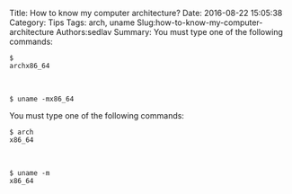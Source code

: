 Title: How to know my computer architecture?
Date: 2016-08-22 15:05:38
Category: Tips
Tags: arch, uname
Slug:how-to-know-my-computer-architecture
Authors:sedlav
Summary: You must type one of the following commands:<pre><code>$ archx86_64</code></pre><br/><pre><code>$ uname -mx86_64</code></pre>

You must type one of the following commands:
<pre><code>$ arch
x86_64</code></pre>
<br/>
<pre><code>$ uname -m
x86_64</code></pre>

